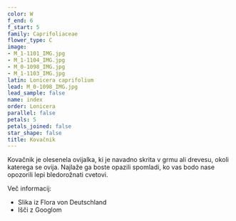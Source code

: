 ```yaml
---
color: W
f_end: 6
f_start: 5
family: Caprifoliaceae
flower_type: C
image:
- M_1-1101_IMG.jpg
- M_1-1104_IMG.jpg
- M_0-1098_IMG.jpg
- M_1-1103_IMG.jpg
latin: Lonicera caprifolium
lead: M_0-1098_IMG.jpg
lead_sample: false
name: index
order: Lonicera
parallel: false
petals: 5
petals_joined: false
star_shape: false
title: Kovačnik
---
```

Kovačnik je olesenela ovijalka, ki je navadno skrita v grmu ali drevesu, okoli katerega se ovija. Najlaže ga boste opazili spomladi, ko vas bodo nase opozorili lepi bledorožnati cvetovi.

Več informacij:

-   Slika iz Flora von Deutschland
-   Išči z Googlom
